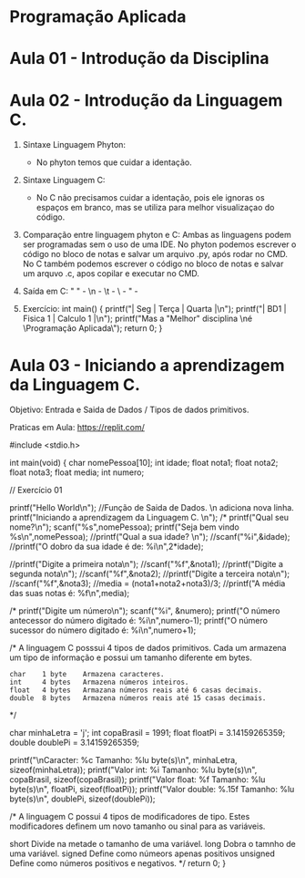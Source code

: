 # Programação Aplicada

# Aula 01 - Introdução da Disciplina

# Aula 02 - Introdução da Linguagem C.
1. Sintaxe Linguagem Phyton:
   * No phyton temos que cuidar a identação.

2. Sintaxe Linguagem C:
   * No C não precisamos cuidar a identação, pois ele ignoras os espaços em branco, mas se utiliza para melhor visualizaçao do código.

3. Comparação entre linguagem phyton e C:
   Ambas as linguagens podem ser programadas sem o uso de uma IDE.
   No phyton podemos escrever o código no bloco de notas e salvar um arquivo .py, após rodar no CMD.
   No C também podemos escrever o código no bloco de notas e salvar um arquvo .c, apos copilar e executar no CMD.

4. Saída em C:
   " " -
   \n -
   \t -
   \\ -
   \" -
   
5. Exercício:
 int main() {
  printf("| Seg |  Terça   |   Quarta  |\n");
  printf("| BD1 | Fisica 1 | Calculo 1 |\n");
  printf("Mas a \"Melhor\" disciplina \né \\Programação Aplicada\\");
  return 0;
}

# Aula 03 - Iniciando a aprendizagem da Linguagem C.
Objetivo: Entrada e Saida de Dados / Tipos de dados primitivos.

Praticas em Aula: https://replit.com/

#include <stdio.h>

int main(void) {
  char nomePessoa[10];
  int idade;
  float nota1;
  float nota2;
  float nota3;
  float media;
  int numero;

  // Exercício 01
  
  printf("Hello World\n"); //Função de Saida de Dados. \n adiciona nova linha.
  printf("Iniciando a aprendizagem da Linguagem C. \n");
  /*
  printf("Qual seu nome?\n");
  scanf("%s",nomePessoa);
  printf("Seja bem vindo %s\n",nomePessoa);
  //printf("Qual a sua idade? \n");
  //scanf("%i",&idade);
  //printf("O dobro da sua idade é de: %i\n",2*idade);

  //printf("Digite a primeira nota\n");
  //scanf("%f",&nota1);
  //printf("Digite a segunda nota\n");
  //scanf("%f",&nota2);
  //printf("Digite a terceira nota\n");
  //scanf("%f",&nota3);
  //media = (nota1+nota2+nota3)/3;
  //printf("A média das suas notas é: %f\n",media);

  /*
  printf("Digite um número\n");
  scanf("%i", &numero);
  printf("O número antecessor do número digitado é: %i\n",numero-1);
  printf("O número sucessor do número digitado é: %i\n",numero+1);

  /*
    A linguagem C posssui 4 tipos de dados primitivos.
    Cada um armazena um tipo de informação e possui um tamanho diferente em bytes.

    char    1 byte    Armazena caracteres.
    int     4 bytes   Armazena números inteiros.
    float   4 bytes   Armazana números reais até 6 casas decimais.
    double  8 bytes   Armazena números reais até 15 casas decimais.

  */

  char minhaLetra = 'j';
  int copaBrasil = 1991;
  float floatPi = 3.14159265359;
  double doublePi = 3.14159265359;

  printf("\nCaracter:      %c                  Tamanho: %lu byte(s)\n", minhaLetra, sizeof(minhaLetra));
  printf("Valor int:     %i               Tamanho: %lu byte(s)\n", copaBrasil, sizeof(copaBrasil));
  printf("Valor float:   %f           Tamanho: %lu byte(s)\n", floatPi, sizeof(floatPi));
  printf("Valor double:  %.15f  Tamanho: %lu byte(s)\n", doublePi, sizeof(doublePi));

  /*
  A linguagem C possui 4 tipos de modificadores de tipo.
  Estes modificadores definem um novo tamanho ou sinal para as variáveis.

  short    Divide na metade o tamanho de uma variável.
  long     Dobra o tamnho de uma variável.
  signed   Define como númeors apenas positivos
  unsigned Define como números positivos e negativos.
  */
   return 0;
}
